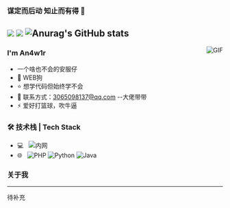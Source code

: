 ### 谋定而后动 知止而有得 🧐
![](https://visitor-badge.glitch.me/badge?page_id=An4w1r.readme)
![](http://antzuhl.cn:4000/get/@An4w1r.readme)
![Anurag's GitHub stats](https://github-readme-stats.vercel.app/api?username=An4w1r&show_icons=true&theme=dark)
---
<img align="right" alt="GIF" src="https://raw.githubusercontent.com/JoeyBling/JoeyBling/master/pic/pusheencode.gif" />

### I'm An4w1r

- 一个啥也不会的安服仔
- 🌱 WEB狗
- ⭐ 想学代码但始终学不会
- 💬 联系方式：3065098137@qq.com  --大佬带带
- ⚡ 爱好打篮球，吹牛逼


### 🛠 技术栈 | Tech Stack
- 💻 &#160; 
![内网](https://img.shields.io/badge/-Linux-333333?style=flat&logo=Linux&logoColor=FCC624)
- 🌐 &#160; ![PHP](https://img.shields.io/badge/-HTML5-333333?style=flat&logo=HTML5)
![Python](https://img.shields.io/badge/-Bootstrap-333333?style=flat&logo=bootstrap&logoColor=563D7C)
![Java](https://img.shields.io/badge/-聚合支付-333333?style=flat&logo=payoneer&logoColor=FF4800)


### 关于我
---
待补充

